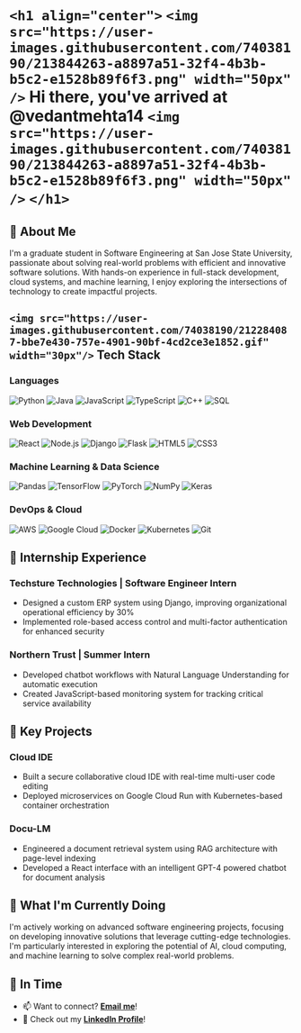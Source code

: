 # `<h1 align="center">` `<img src="https://user-images.githubusercontent.com/74038190/213844263-a8897a51-32f4-4b3b-b5c2-e1528b89f6f3.png" width="50px" />` Hi there, you've arrived at @vedantmehta14 `<img src="https://user-images.githubusercontent.com/74038190/213844263-a8897a51-32f4-4b3b-b5c2-e1528b89f6f3.png" width="50px" />` `</h1>`

## 🌟 About Me

I'm a graduate student in Software Engineering at San Jose State University, passionate about solving real-world problems with efficient and innovative software solutions. With hands-on experience in full-stack development, cloud systems, and machine learning, I enjoy exploring the intersections of technology to create impactful projects.

## `<img src="https://user-images.githubusercontent.com/74038190/212284087-bbe7e430-757e-4901-90bf-4cd2ce3e1852.gif" width="30px"/>` Tech Stack

### Languages

<p>
    <img src="https://img.shields.io/badge/Python-3776AB?style=for-the-badge&logo=python&logoColor=white" alt="Python"/>
    <img src="https://img.shields.io/badge/Java-ED8B00?style=for-the-badge&logo=java&logoColor=white" alt="Java"/>
    <img src="https://img.shields.io/badge/JavaScript-F7DF1E?style=for-the-badge&logo=javascript&logoColor=black" alt="JavaScript"/>
    <img src="https://img.shields.io/badge/TypeScript-3178C6?style=for-the-badge&logo=typescript&logoColor=white" alt="TypeScript"/>
    <img src="https://img.shields.io/badge/C++-00599C?style=for-the-badge&logo=cplusplus&logoColor=white" alt="C++"/>
    <img src="https://img.shields.io/badge/SQL-4479A1?style=for-the-badge&logo=postgresql&logoColor=white" alt="SQL"/>
</p>

### Web Development

<p>
    <img src="https://img.shields.io/badge/React-61DAFB?style=for-the-badge&logo=react&logoColor=black" alt="React"/>
    <img src="https://img.shields.io/badge/Node.js-339933?style=for-the-badge&logo=nodedotjs&logoColor=white" alt="Node.js"/>
    <img src="https://img.shields.io/badge/Django-092E20?style=for-the-badge&logo=django&logoColor=white" alt="Django"/>
    <img src="https://img.shields.io/badge/Flask-000000?style=for-the-badge&logo=flask&logoColor=white" alt="Flask"/>
    <img src="https://img.shields.io/badge/HTML5-E34F26?style=for-the-badge&logo=html5&logoColor=white" alt="HTML5"/>
    <img src="https://img.shields.io/badge/CSS3-1572B6?style=for-the-badge&logo=css3&logoColor=white" alt="CSS3"/>
</p>

### Machine Learning & Data Science

<p>
    <img src="https://img.shields.io/badge/Pandas-150458?style=for-the-badge&logo=pandas&logoColor=white" alt="Pandas"/>
    <img src="https://img.shields.io/badge/TensorFlow-FF6F00?style=for-the-badge&logo=tensorflow&logoColor=white" alt="TensorFlow"/>
    <img src="https://img.shields.io/badge/PyTorch-EE4C2C?style=for-the-badge&logo=pytorch&logoColor=white" alt="PyTorch"/>
    <img src="https://img.shields.io/badge/NumPy-013243?style=for-the-badge&logo=numpy&logoColor=white" alt="NumPy"/>
    <img src="https://img.shields.io/badge/Keras-D00000?style=for-the-badge&logo=keras&logoColor=white" alt="Keras"/>
</p>

### DevOps & Cloud

<p>
    <img src="https://img.shields.io/badge/AWS-232F3E?style=for-the-badge&logo=amazon-aws&logoColor=white" alt="AWS"/>
    <img src="https://img.shields.io/badge/Google Cloud-4285F4?style=for-the-badge&logo=google-cloud&logoColor=white" alt="Google Cloud"/>
    <img src="https://img.shields.io/badge/Docker-2496ED?style=for-the-badge&logo=docker&logoColor=white" alt="Docker"/>
    <img src="https://img.shields.io/badge/Kubernetes-326CE5?style=for-the-badge&logo=kubernetes&logoColor=white" alt="Kubernetes"/>
    <img src="https://img.shields.io/badge/Git-F05032?style=for-the-badge&logo=git&logoColor=white" alt="Git"/>
</p>

## 💼 Internship Experience

### Techsture Technologies | Software Engineer Intern

- Designed a custom ERP system using Django, improving organizational operational efficiency by 30%
- Implemented role-based access control and multi-factor authentication for enhanced security

### Northern Trust | Summer Intern

- Developed chatbot workflows with Natural Language Understanding for automatic execution
- Created JavaScript-based monitoring system for tracking critical service availability

## 🚀 Key Projects

### Cloud IDE

- Built a secure collaborative cloud IDE with real-time multi-user code editing
- Deployed microservices on Google Cloud Run with Kubernetes-based container orchestration

### Docu-LM

- Engineered a document retrieval system using RAG architecture with page-level indexing
- Developed a React interface with an intelligent GPT-4 powered chatbot for document analysis

## 🚀 What I'm Currently Doing

I'm actively working on advanced software engineering projects, focusing on developing innovative solutions that leverage cutting-edge technologies. I'm particularly interested in exploring the potential of AI, cloud computing, and machine learning to solve complex real-world problems.

## 💭 In Time

- 📫 Want to connect? **[Email me](mailto:mehtavedant8@gmail.com)**!
- 👔 Check out my **[LinkedIn Profile](https://www.linkedin.com/in/vedantmehta14/)**!
